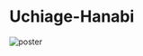 # Uchiage-Hanabi

![poster](https://github.com/Nekomoekissaten-SUB/Uchiage-Hanabi/blob/master/Fireworks.jpg)